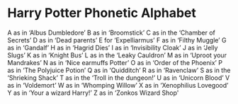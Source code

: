 # Harry Potter Phonetic Alphabet

A as in ‘Albus Dumbledore’
B as in ‘Broomstick’
C as in the ‘Chamber of Secrets’
D as in ‘Dead parents’
E for ‘Expelliarmus’
F as in ‘Filthy Muggle’
G as in ‘Gandalf’
H as in ‘Hagrid Dies’
I as in ‘Invisibility Cloak’
J as in ‘Jelly Slugs’
K as in ‘Knight Bus’
L as in the ‘Leaky Cauldron’
M as in ‘Uproot your Mandrakes’ 
N as in ‘Nice earmuffs Potter’
O as in ‘Order of the Phoenix’
P as in ‘The Polyjuice Potion’
Q as in ‘Quidditch’
R as in ‘Ravenclaw’
S as in the ‘Shrieking Shack’
T as in the ‘Troll in the dungeon!’
U as in ‘Unicorn Blood’
V as in ‘Voldemort’
W as in ‘Whomping Willow’
X as in ‘Xenophilius Lovegood’
Y as in ‘Your a wizard Harry!’
Z as in ‘Zonkos Wizard Shop'
